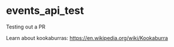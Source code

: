 # events_api_test
Testing out a PR

Learn about kookaburras: https://en.wikipedia.org/wiki/Kookaburra 
